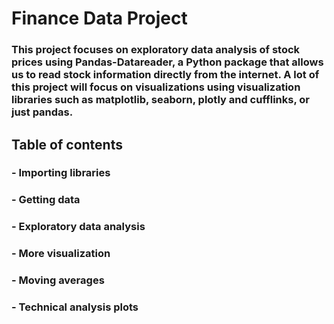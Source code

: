 # Finance Data Project
### This project focuses on exploratory data analysis of stock prices using Pandas-Datareader, a Python package that allows us to read stock information directly from the internet. A lot of this project will focus on visualizations using visualization libraries such as matplotlib, seaborn, plotly and cufflinks, or just pandas.
## **Table of contents**
### - Importing libraries
### - Getting data
### - Exploratory data analysis
### - More visualization
### - Moving averages
### - Technical analysis plots
